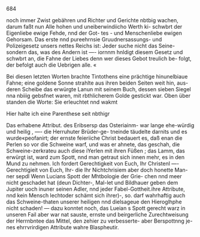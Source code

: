 684

noch immer Zwist gebähren und Richter und Gerichte nbtbig
wachen, darum faßt nun Alle hohen und uneiberwindiicho
Werth ki- schwbrt der Eigenliebe ewige Fehde, nnd der Got-
tes - und Menschenliebe ewigen Gehorsam. Das erste nnd
pureehrnsie Gruudnersassungs- und Polizeigesetz unsers nettes
Reichs ist: Jeder suche nicht das Seine- sondern das, was
des Andern ist —- iornnm hnldigt diesem Gesetz und schwbrt
an, die Fahne der Liebes denn wer dieses Gebot treulich be-
folgt, der befolgt auch die Uebrigen alle. «

Bei diesen letzten Worten brachte Tintothens eine
prächtige hinunelbiaue Fahne; eine goldene Sonne strahlte
aus ihren beiden Seiten weit hin, aus- deren Scheibe das
erwürgte Lanun mit seinem Buch, dessen sieben Siegel nna
nbiiig gebsfnet waren, mit rbthlicherem Golde gestickt war.
Oben über standen die Worte: Sie erleuchtet nnd
wakmt

Hier halte ich eine Parenthese seit nbthigr

Das erhabene Attribut. des Eribsersp das Osteriainm- war
lange ehe-würdig und heilig , —- die Herruhuter Brüder-ge-
tneinde täudelte darnits und es wurde«peofanirt; der ernste
feieriiche Christ bedauert es, daß enan die Perlen so vor die
Schweine warf, und was er ahnete, das geschah, die
Schweine-zerkrateu auch diese iYerlen mit ihren Füßen ; das
Lamm, das erwürgt ist, ward zum Spott, nnd man getraut
sich innen mehr, es in den Mund zu nehmen. Ich fordert
Gerechtigkeit von Euch, Ihr Christenl —- Gerechtigieit von
Euch, Ihr- die Ihr Nichtchrisiem aber doch honette Man-
ner sepdl Wenn Lucians Spott der Mhtbologie der Grie-
chen nnd meer nicht geschadet hat (deun Dichter-, Mal-let
und Bildhauer geben dem Jupiter uoch inuner seinen
Adler, nnd jeder Fabel-Gottheit.ihre Attribute, nnd kein
Mensch lechtoder schämt sich ihrer)-, so. darf wahrhaftig
auch das Schweine-thaten unserer heiligen nnd dielsageue
den Hieroglhphe nicht schaden! — dazu konntet noch, das
Lueian s Spott gerecht warz in unseren Fail aber war nat
sauste, ernste und beirgerliche Zurechtweisung der Herrnbntee
das Mittel, den zehier zu verbesserte- aber Berspottnng je-
nes ehrrvrirdigen Attribute wahre Blaspheutir.

